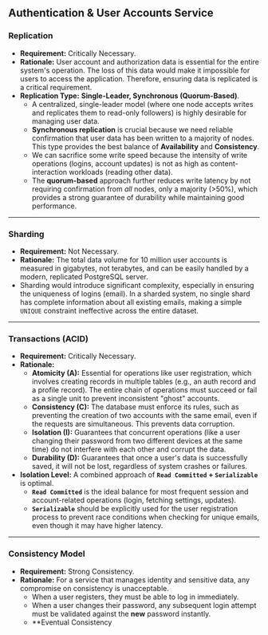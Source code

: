 ## Authentication & User Accounts Service

### Replication
- **Requirement:** Critically Necessary.
- **Rationale:** User account and authorization data is essential for the entire system's operation. The loss of this data would make it impossible for users to access the application. Therefore, ensuring data is replicated is a critical requirement.
- **Replication Type:** **Single-Leader, Synchronous (Quorum-Based)**.
    - A centralized, single-leader model (where one node accepts writes and replicates them to read-only followers) is highly desirable for managing user data.
    - **Synchronous replication** is crucial because we need reliable confirmation that user data has been written to a majority of nodes. This type provides the best balance of **Availability** and **Consistency**.
    - We can sacrifice some write speed because the intensity of write operations (logins, account updates) is not as high as content-interaction workloads (reading other data).
    - The **quorum-based** approach further reduces write latency by not requiring confirmation from *all* nodes, only a majority (>50%), which provides a strong guarantee of durability while maintaining good performance.

---

### Sharding
- **Requirement:** Not Necessary.
- **Rationale:** The total data volume for 10 million user accounts is measured in gigabytes, not terabytes, and can be easily handled by a modern, replicated PostgreSQL server.
- Sharding would introduce significant complexity, especially in ensuring the uniqueness of logins (email). In a sharded system, no single shard has complete information about all existing emails, making a simple `UNIQUE` constraint ineffective across the entire dataset.

---

### Transactions (ACID)
- **Requirement:** Critically Necessary.
- **Rationale:**
    - **Atomicity (A):** Essential for operations like user registration, which involves creating records in multiple tables (e.g., an auth record and a profile record). The entire chain of operations must succeed or fail as a single unit to prevent inconsistent "ghost" accounts.
    - **Consistency (C):** The database must enforce its rules, such as preventing the creation of two accounts with the same email, even if the requests are simultaneous. This prevents data corruption.
    * **Isolation (I):** Guarantees that concurrent operations (like a user changing their password from two different devices at the same time) do not interfere with each other and corrupt the data.
    * **Durability (D):** Guarantees that once a user's data is successfully saved, it will not be lost, regardless of system crashes or failures.
- **Isolation Level:** A combined approach of **`Read Committed` + `Serializable`** is optimal.
    - **`Read Committed`** is the ideal balance for most frequent session and account-related operations (login, fetching settings, updates).
    - **`Serializable`** should be explicitly used for the user registration process to prevent race conditions when checking for unique emails, even though it may have higher latency.

---

### Consistency Model
- **Requirement:** Strong Consistency.
- **Rationale:** For a service that manages identity and sensitive data, any compromise on consistency is unacceptable.
    - When a user registers, they must be able to log in immediately.
    - When a user changes their password, any subsequent login attempt must be validated against the **new** password instantly.
    - **Eventual Consistency